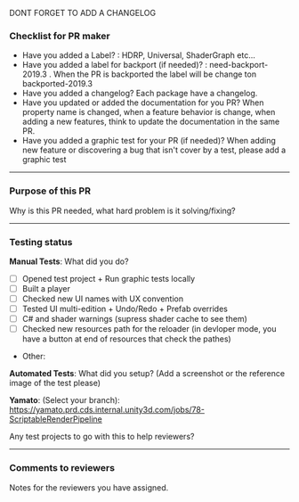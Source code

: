 DONT FORGET TO ADD A CHANGELOG

### Checklist for PR maker
- Have you added a Label? : HDRP, Universal, ShaderGraph etc...
- Have you added a label for backport (if needed)? : need-backport-2019.3  .  When the PR is backported the label will be change ton backported-2019.3
- Have you added a changelog? Each package have a changelog.
- Have you updated or added the documentation for you PR? When property name is changed, when a feature behavior is change, when adding a new features, think to update the documentation in the same PR.
- Have you added a graphic test for your PR (if needed)? When adding new feature or discovering a bug that isn't cover by a test, please add a graphic test

---
### Purpose of this PR
Why is this PR needed, what hard problem is it solving/fixing?

---
### Testing status

**Manual Tests**: What did you do?
- [ ] Opened test project + Run graphic tests locally
- [ ] Built a player
- [ ] Checked new UI names with UX convention
- [ ] Tested UI multi-edition + Undo/Redo + Prefab overrides
- [ ] C# and shader warnings (supress shader cache to see them)
- [ ] Checked new resources path for the reloader (in devloper mode, you have a button at end of resources that check the pathes)
- Other: 

**Automated Tests**: What did you setup? (Add a screenshot or the reference image of the test please)

**Yamato**: (Select your branch):
https://yamato.prd.cds.internal.unity3d.com/jobs/78-ScriptableRenderPipeline

Any test projects to go with this to help reviewers?

---
### Comments to reviewers
Notes for the reviewers you have assigned.

